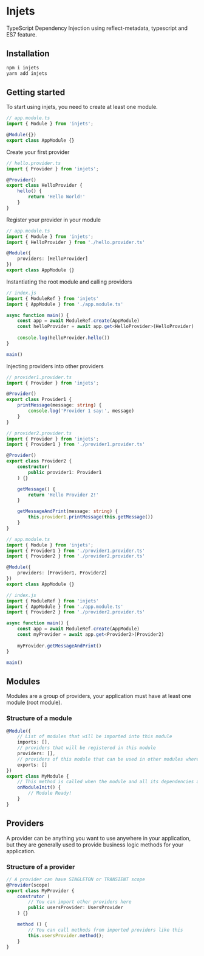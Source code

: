 # Injets

TypeScript Dependency Injection using reflect-metadata, typescript and ES7 feature.

## Installation

```bash
npm i injets
yarn add injets
```

## Getting started
To start using injets, you need to create at least one module.

```typescript
// app.module.ts
import { Module } from 'injets';

@Module({})
export class AppModule {}
```

Create your first provider

```typescript
// hello.provider.ts
import { Provider } from 'injets';

@Provider()
export class HelloProvider {
    hello() {
        return 'Hello World!'
    }
}
```

Register your provider in your module
```typescript
// app.module.ts
import { Module } from 'injets';
import { HelloProvider } from './hello.provider.ts'

@Module({
    providers: [HelloProvider]
})
export class AppModule {}
```

Instantiating the root module and calling providers

```typescript
// index.js
import { ModuleRef } from 'injets'
import { AppModule } from './app.module.ts'

async function main() {
    const app = await ModuleRef.create(AppModule)
    const helloProvider = await app.get<HelloProvider>(HelloProvider)
    
    console.log(helloProvider.hello())
}

main()
```

Injecting providers into other providers

```typescript
// provider1.provider.ts
import { Provider } from 'injets';

@Provider()
export class Provider1 {
    printMessage(message: string) {
        console.log('Provider 1 say:', message)
    }
}
```
```typescript
// provider2.provider.ts
import { Provider } from 'injets';
import { Provider1 } from './provider1.provider.ts'

@Provider()
export class Provider2 {
    constructor(
        public provider1: Provider1
    ) {}

    getMessage() {
        return 'Hello Provider 2!'
    }

    getMessageAndPrint(message: string) {
        this.provider1.printMessage(this.getMessage())
    }
}
```

```typescript
// app.module.ts
import { Module } from 'injets';
import { Provider1 } from './provider1.provider.ts'
import { Provider2 } from './provider2.provider.ts'

@Module({
    providers: [Provider1, Provider2]
})
export class AppModule {}
```

```typescript
// index.js
import { ModuleRef } from 'injets'
import { AppModule } from './app.module.ts'
import { Provider2 } from './provider2.provider.ts'

async function main() {
    const app = await ModuleRef.create(AppModule)
    const myProvider = await app.get<Provider2>(Provider2)
    
    myProvider.getMessageAndPrint()
}

main()
```

## Modules
Modules are a group of providers, your application must have at least one module (root module).

### Structure of a module
```typescript
@Module({
    // List of modules that will be imported into this module
    imports: [], 
    // providers that will be registered in this module
    providers: [],
    // providers of this module that can be used in other modules where this module was imported
    exports: []
})
export class MyModule {
    // This method is called when the module and all its dependencies are initialized
    onModuleInit() {
        // Module Ready!
    }
}
```

## Providers

A provider can be anything you want to use anywhere in your application, but they are generally used to provide business logic methods for your application.

### Structure of a provider

```typescript
// A provider can have SINGLETON or TRANSIENT scope
@Provider(scope)
export class MyProvider {
    construtor (
        // You can import other providers here
        public usersProvider: UsersProvider
    ) {}

    method () {
        // You can call methods from imported providers like this
        this.usersProvider.method();
    }
}
```